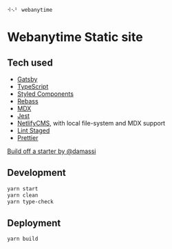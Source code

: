 `⠺⠢⠃ webanytime`

# Webanytime Static site

## Tech used

- [Gatsby](https://www.gatsbyjs.org/)
- [TypeScript](https://www.typescriptlang.org/)
- [Styled Components](https://www.styled-components.com/)
- [Rebass](https://github.com/rebassjs/rebass)
- [MDX](https://mdxjs.com/)
- [Jest](https://jestjs.io/)
- [NetlifyCMS](https://www.netlifycms.org/), with local file-system and MDX
  support
- [Lint Staged](https://github.com/okonet/lint-staged)
- [Prettier](https://prettier.io/)

[Build off a starter by @damassi](https://github.com/damassi/gatsby-starter-typescript-rebass-netlifycms)

## Development

```sh
yarn start
yarn clean
yarn type-check
```

## Deployment

```sh
yarn build
```
